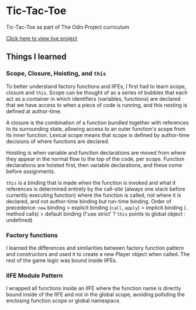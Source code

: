 # Tic-Tac-Toe

Tic-Tac-Toe as part of The Odin Project curriculum

[Click here to view live project](https://athma-vasi.github.io/odin-Library/)

## Things I learned

### Scope, Closure, Hoisting, and `this`

To better understand factory functions and IIFEs, I first had to learn scope, closure and `this`. Scope can be thought of as a series of bubbles that each act as a container in which identifiers (variables, functions) are declared that we have access to when a piece of code is running, and this nesting is defined at author-time.

A closure is the combination of a function bundled together with references to its surrounding state, allowing access to an outer function's scope from its inner function. Lexical scope means that scope is defined by author-time decisions of where functions are declared.

Hoisting is when variable and function declarations are moved from where they appear in the normal flow to the top of the code, per scope. Function declarations are hoisted first, then variable declarations, and these come before assignments.

`this` is a binding that is made when the function is invoked and what it references is determined entirely by the call-site (always one stack before currently executing function) where the function is called, not where it is declared, and not author-time binding but run-time binding. Order of precedence: `new` binding > explicit binding (`call`, `apply`) > implicit binding (`.` method calls) > default binding (!'use strict' ? `this` points to global object : undefined)

### Factory functions

I learned the differences and similarities between factory function pattern and constructors and used it to create a new
Player object when called. The rest of the game logic was bound inside IIFEs.

### IIFE Module Pattern

I wrapped all functions inside an IIFE where the function name is directly bound inside of the IIFE and not in the global scope, avoiding polluting the enclosing function scope or global namespace.
